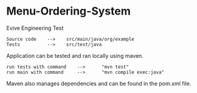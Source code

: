 # Menu-Ordering-System
Evive Engineering Test

    Source code    -->    src/main/java/org/example
    Tests          -->    src/test/java

Application can be tested and ran locally using maven.

    run tests with command    -->      "mvn test"
    run main with command     -->      "mvn compile exec:java"

Maven also manages dependencies and can be found in the pom.xml file.